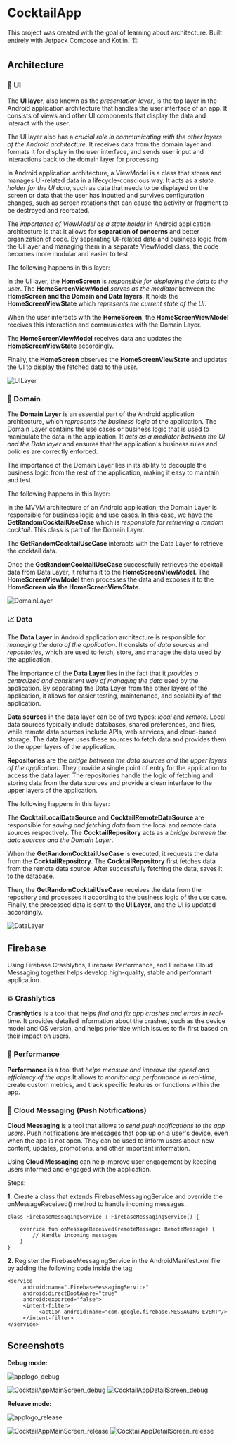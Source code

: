 # CocktailApp
This project was created with the goal of learning about architecture. Built entirely with Jetpack Compose and Kotlin. 🏗️

## Architecture

### 🎨 UI

The **UI layer**, also known as the *presentation layer*, is the top layer in the Android application architecture that handles the user interface of an app. It consists of views and other UI components that display the data and interact with the user.

The UI layer also has a *crucial role in communicating with the other layers of the Android architecture*. It receives data from the domain layer and formats it for display in the user interface, and sends user input and interactions back to the domain layer for processing.

In Android application architecture, a ViewModel is a class that stores and manages UI-related data in a lifecycle-conscious way. It acts as a *state holder for the UI data*, such as data that needs to be displayed on the screen or data that the user has inputted and survives configuration changes, such as screen rotations that can cause the activity or fragment to be destroyed and recreated.

The *importance of ViewModel as a state holder* in Android application architecture is that it allows for **separation of concerns** and better organization of code. By separating UI-related data and business logic from the UI layer and managing them in a separate ViewModel class, the code becomes more modular and easier to test.

The following happens in this layer:

In the UI layer, the **HomeScreen** is *responsible for displaying the data to the user*. The **HomeScreenViewModel** *serves as the mediator* between the **HomeScreen and the Domain and Data layers**. It holds the **HomeScreenViewState** which *represents the current state of the UI*.

When the user interacts with the **HomeScreen**, the **HomeScreenViewModel** receives this interaction and communicates with the Domain Layer. 

The **HomeScreenViewModel** receives data and updates the **HomeScreenViewState** accordingly. 

Finally, the **HomeScreen** observes the **HomeScreenViewState** and updates the UI to display the fetched data to the user.

![UILayer](https://user-images.githubusercontent.com/53402156/233972032-4789c212-da23-41fd-9569-9672359ad542.png)

### 🧠 Domain

The **Domain Layer** is an essential part of the Android application architecture, which *represents the business logic* of the application. The Domain Layer contains the use cases or business logic that is used to manipulate the data in the application. It *acts as a mediator between the UI and the Data layer* and ensures that the application's business rules and policies are correctly enforced.

The importance of the Domain Layer lies in its ability to decouple the business logic from the rest of the application, making it easy to maintain and test. 

The following happens in this layer:

In the MVVM architecture of an Android application, the Domain Layer is responsible for business logic and use cases. In this case, we have the **GetRandomCocktailUseCase** which is *responsible for retrieving a random cocktail*. This class is part of the Domain Layer.

The **GetRandomCocktailUseCase** interacts with the Data Layer to retrieve the cocktail data. 

Once the **GetRandomCocktailUseCase** successfully retrieves the cocktail data from Data Layer, it returns it to the **HomeScreenViewModel**. The **HomeScreenViewModel** then processes the data and exposes it to the **HomeScreen via the HomeScreenViewState**.

![DomainLayer](https://user-images.githubusercontent.com/53402156/233972028-2e41ba56-94b1-497d-a627-29fab78b4fb4.png)

### 📈 Data

The **Data Layer** in Android application architecture is responsible for *managing the data of the application*. It consists of *data sources* and *repositories*, which are used to fetch, store, and manage the data used by the application.

The importance of the **Data Layer** lies in the fact that it *provides a centralized and consistent way of managing the data* used by the application. By separating the Data Layer from the other layers of the application, it allows for easier testing, maintenance, and scalability of the application.

**Data sources** in the data layer can be of two types: *local* and *remote*. Local data sources typically include databases, shared preferences, and files, while remote data sources include APIs, web services, and cloud-based storage. The data layer uses these sources to fetch data and provides them to the upper layers of the application.

**Repositories** are the *bridge between the data sources and the upper layers of the application*. They provide a single point of entry for the application to access the data layer. The repositories handle the logic of fetching and storing data from the data sources and provide a clean interface to the upper layers of the application.

The following happens in this layer:

The **CocktailLocalDataSource** and **CocktailRemoteDataSource** are responsible for *saving and fetching data* from the local and remote data sources respectively. The **CocktailRepository** acts as a *bridge between the data sources and the Domain Layer*.

When the **GetRandomCocktailUseCase** is executed, it requests the data from the **CocktailRepository**. The **CocktailRepository** first fetches data from the remote data source. After successfully fetching the data, saves it to the database.

Then, the **GetRandomCocktailUseCas**e receives the data from the repository and processes it according to the business logic of the use case. Finally, the processed data is sent to the **UI Layer**, and the UI is updated accordingly.

![DataLayer](https://user-images.githubusercontent.com/53402156/233972023-09761613-081c-4a12-a394-be62ed4e1cbd.png)

## Firebase

Using Firebase Crashlytics, Firebase Performance, and Firebase Cloud Messaging together helps develop high-quality, stable and performant application.

### 💥 Crashlytics  

**Crashlytics** is a tool that helps *find and fix app crashes and errors in real-time*. It provides detailed information about the crashes, such as the device model and OS version, and helps prioritize which issues to fix first based on their impact on users. 

### :rocket: Performance 

**Performance** is a tool that *helps measure and improve the speed and efficiency of the apps*.It allows to *monitor app performance in real-time*, create custom metrics, and track specific features or functions within the app. 

### :envelope_with_arrow: Cloud Messaging (Push Notifications) 

**Cloud Messaging** is a tool that allows to _send push notifications to the app users_. Push notifications are messages that pop up on a user's device, even when the app is not open. They can be used to inform users about new content, updates, promotions, and other important information.

Using **Cloud Messaging** can help improve user engagement by keeping users informed and engaged with the application. 

Steps:

**1.** Create a class that extends FirebaseMessagingService and override the onMessageReceived() method to handle incoming messages.
```
class FirebaseMessagingService : FirebaseMessagingService() {

    override fun onMessageReceived(remoteMessage: RemoteMessage) {
        // Handle incoming messages
    }
}
```

**2.** Register the FirebaseMessagingService in the AndroidManifest.xml file by adding the following code inside the <application> tag
```
<service
     android:name=".FirebaseMessagingService"
     android:directBootAware="true"
     android:exported="false">
     <intent-filter>
          <action android:name="com.google.firebase.MESSAGING_EVENT"/>
     </intent-filter>
</service>
```
    
## Screenshots
    
**Debug mode:**

![applogo_debug](https://user-images.githubusercontent.com/53402156/233143955-19dc470d-7ba1-482d-b018-21025e888f84.png)

![CocktailAppMainScreen_debug](https://user-images.githubusercontent.com/53402156/233143254-6dc182dc-b6fb-4f38-9828-c76c699e6bf1.png)
![CocktailAppDetailScreen_debug](https://user-images.githubusercontent.com/53402156/233143260-82f32c3a-6ea5-4af9-93d9-5728ce6ff9a7.png)

**Release mode:**

![applogo_release](https://user-images.githubusercontent.com/53402156/233143949-3221feeb-65b3-4092-b8eb-0e32c91e6724.png)

![CocktailAppMainScreen_release](https://user-images.githubusercontent.com/53402156/233143263-a4910dd3-7042-48ad-91aa-40b7c45901f5.png)
![CocktailAppDetailScreen_release](https://user-images.githubusercontent.com/53402156/233143265-8caa9f8f-1645-46eb-affc-3fe284a71468.png)

